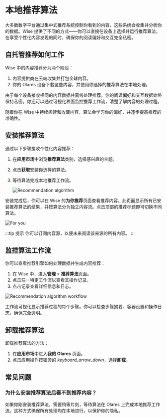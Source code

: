
# 本地推荐算法

大多数数字平台通过集中式推荐系统控制你看到的内容，这些系统会收集并分析你的数据。Wise 提供了不同的方式——你可以直接在设备上选择并运行推荐算法，在享受个性化内容发现的同时，确保你的阅读偏好和交互完全私密。

## 自托管推荐如何工作

Wise 中的内容推荐分为两个阶段：

1. 内容提供商在云端收集并打包全球内容。
2. 你的 Olares 设备下载这些内容，并使用你选择的推荐算法在本地处理。

由于每个设备接收相同的内容数据并离线处理推荐，你的阅读偏好和交互数据始终保持私密。你还可以通过可视化界面监控推荐工作流，清楚了解内容的处理过程。

随着你在 Wise 中持续阅读和收藏内容，算法会学习你的偏好，并逐步提高推荐的准确性。

## 安装推荐算法

通过以下步骤接收个性化内容推荐：

1. 在**应用市场**中浏览**推荐算法**类别，选择感兴趣的主题。
2. 点击**获取**安装你选择的算法。
3. 等待算法完成本地推荐工作流。

   ![Recommendation algorithm](/images/manual/tasks/install-recommendation.png)

安装完成后，你可以在 Wise 的**为你推荐**页面查看推荐内容。此页面显示所有已安装推荐算法的结果，并按算法分为独立内容流。点击顶部的推荐标题即可切换不同算法。

![For you](/images/manual/tasks/for-you.png)

:::tip 提示
你可以订阅内容源，以便未来阅读该来源的所有内容。
:::

## 监控算法工作流

你可以查看推荐引擎如何处理数据并生成内容推荐：

1. 在 Wise 中，进入**管理** > **推荐算法**页面。
2. 点击任一特定工作流以查看其操作记录。
3. 点击记录查看详细信息和日志。

![Recommendation algorithm workflow](/images/manual/tasks/recommendation-algorithm-workflow.png)

工作流可视化显示推荐过程的每个步骤。你可以检查步骤摘要、容器设置和操作日志，确保完全透明。

## 卸载推荐算法

卸载推荐算法的方法：

1. 在**应用市场**中进入**我的 Olares** 页面。
2. 点击应用操作按钮旁的 <i class="material-icons">keyboard_arrow_down</i>，选择**卸载**。

## 常见问题

### 为什么安装推荐算法后看不到推荐内容？

如果你刚安装推荐算法，需要稍等片刻，等待算法在 Olares 上完成本地推荐工作流。这种方式确保所有处理均在本地进行，以保护你的隐私。